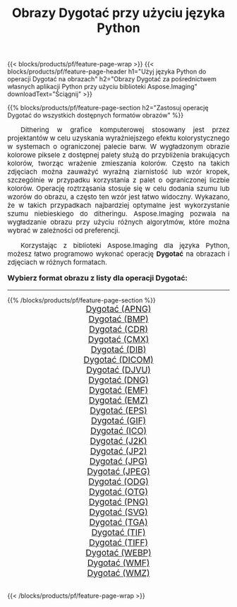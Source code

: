 ﻿---
title: Obrazy Dygotać przy użyciu języka Python 
weight: 3920
url: /pl/python-net/dither/ 
lang: pl
langdirlevel: 2
locales: zh-hans,ja,it,ru,de,es,fr,nl,id,lt,pl,pt,vi,tr,ko,zh-hant,ar,hi,th,sv,cs,uk,he
description: Stosowanie biblioteki Aspose.Imaging do obrazów i zdjęć Dygotać przy użyciu własnych aplikacji Python i interfejsów API serwera.
---

{{< blocks/products/pf/feature-page-wrap >}}
{{< blocks/products/pf/feature-page-header h1="Użyj języka Python do operacji Dygotać na obrazach" h2="Obrazy Dygotać za pośrednictwem własnych aplikacji Python przy użyciu biblioteki Aspose.Imaging" downloadText="Ściągnij" >}}


{{% blocks/products/pf/feature-page-section  h2="Zastosuj operację Dygotać do wszystkich dostępnych formatów obrazów" %}}
<p align="justify" style="text-indent:2em;font-size:15px;">
Dithering w grafice komputerowej stosowany jest przez projektantów w celu uzyskania wyraźniejszego efektu kolorystycznego w systemach o ograniczonej palecie barw. W wygładzonym obrazie kolorowe piksele z dostępnej palety służą do przybliżenia brakujących kolorów, tworząc wrażenie zmieszania kolorów. Często na takich zdjęciach można zauważyć wyraźną ziarnistość lub wzór kropek, szczególnie w przypadku korzystania z palet o ograniczonej liczbie kolorów. Operację roztrząsania stosuje się w celu dodania szumu lub wzorów do obrazu, a często ten wzór jest łatwo widoczny. Wykazano, że w takich przypadkach najbardziej optymalne jest wykorzystanie szumu niebieskiego do ditheringu. Aspose.Imaging pozwala na wygładzanie obrazu przy użyciu różnych algorytmów, które można wybrać w zależności od preferencji.
</p>
<p align="justify" style="text-indent:2em;font-size:15px;">
Korzystając z biblioteki Aspose.Imaging dla języka Python, możesz łatwo programowo wykonać operację <b>Dygotać</b> na obrazach i zdjęciach w różnych formatach.
</p>
<h3 style="margin-top:16px;">
Wybierz format obrazu z listy dla operacji Dygotać:
</h3>
<hr/>
{{% /blocks/products/pf/feature-page-section %}}
<div class="container-fluid productfamilypage bg-gray">
    <div class="convertypes bg-gray agp-content section">
        <div class="container">
		<div class="row other-converters" style="gap: 10px;font-size: 19px;text-align:center;">
		    <div class='col-md-3 other-converter remove-lp remove-rp'><a href="/imaging/pl/python-net/dither/apng/" style="padding:15px;">Dygotać (APNG)</a></div><div class='col-md-3 other-converter remove-lp remove-rp'><a href="/imaging/pl/python-net/dither/bmp/" style="padding:15px;">Dygotać (BMP)</a></div><div class='col-md-3 other-converter remove-lp remove-rp'><a href="/imaging/pl/python-net/dither/cdr/" style="padding:15px;">Dygotać (CDR)</a></div><div class='col-md-3 other-converter remove-lp remove-rp'><a href="/imaging/pl/python-net/dither/cmx/" style="padding:15px;">Dygotać (CMX)</a></div><div class='col-md-3 other-converter remove-lp remove-rp'><a href="/imaging/pl/python-net/dither/dib/" style="padding:15px;">Dygotać (DIB)</a></div><div class='col-md-3 other-converter remove-lp remove-rp'><a href="/imaging/pl/python-net/dither/dicom/" style="padding:15px;">Dygotać (DICOM)</a></div><div class='col-md-3 other-converter remove-lp remove-rp'><a href="/imaging/pl/python-net/dither/djvu/" style="padding:15px;">Dygotać (DJVU)</a></div><div class='col-md-3 other-converter remove-lp remove-rp'><a href="/imaging/pl/python-net/dither/dng/" style="padding:15px;">Dygotać (DNG)</a></div><div class='col-md-3 other-converter remove-lp remove-rp'><a href="/imaging/pl/python-net/dither/emf/" style="padding:15px;">Dygotać (EMF)</a></div><div class='col-md-3 other-converter remove-lp remove-rp'><a href="/imaging/pl/python-net/dither/emz/" style="padding:15px;">Dygotać (EMZ)</a></div><div class='col-md-3 other-converter remove-lp remove-rp'><a href="/imaging/pl/python-net/dither/eps/" style="padding:15px;">Dygotać (EPS)</a></div><div class='col-md-3 other-converter remove-lp remove-rp'><a href="/imaging/pl/python-net/dither/gif/" style="padding:15px;">Dygotać (GIF)</a></div><div class='col-md-3 other-converter remove-lp remove-rp'><a href="/imaging/pl/python-net/dither/ico/" style="padding:15px;">Dygotać (ICO)</a></div><div class='col-md-3 other-converter remove-lp remove-rp'><a href="/imaging/pl/python-net/dither/j2k/" style="padding:15px;">Dygotać (J2K)</a></div><div class='col-md-3 other-converter remove-lp remove-rp'><a href="/imaging/pl/python-net/dither/jp2/" style="padding:15px;">Dygotać (JP2)</a></div><div class='col-md-3 other-converter remove-lp remove-rp'><a href="/imaging/pl/python-net/dither/jpg/" style="padding:15px;">Dygotać (JPG)</a></div><div class='col-md-3 other-converter remove-lp remove-rp'><a href="/imaging/pl/python-net/dither/jpeg/" style="padding:15px;">Dygotać (JPEG)</a></div><div class='col-md-3 other-converter remove-lp remove-rp'><a href="/imaging/pl/python-net/dither/odg/" style="padding:15px;">Dygotać (ODG)</a></div><div class='col-md-3 other-converter remove-lp remove-rp'><a href="/imaging/pl/python-net/dither/otg/" style="padding:15px;">Dygotać (OTG)</a></div><div class='col-md-3 other-converter remove-lp remove-rp'><a href="/imaging/pl/python-net/dither/png/" style="padding:15px;">Dygotać (PNG)</a></div><div class='col-md-3 other-converter remove-lp remove-rp'><a href="/imaging/pl/python-net/dither/svg/" style="padding:15px;">Dygotać (SVG)</a></div><div class='col-md-3 other-converter remove-lp remove-rp'><a href="/imaging/pl/python-net/dither/tga/" style="padding:15px;">Dygotać (TGA)</a></div><div class='col-md-3 other-converter remove-lp remove-rp'><a href="/imaging/pl/python-net/dither/tif/" style="padding:15px;">Dygotać (TIF)</a></div><div class='col-md-3 other-converter remove-lp remove-rp'><a href="/imaging/pl/python-net/dither/tiff/" style="padding:15px;">Dygotać (TIFF)</a></div><div class='col-md-3 other-converter remove-lp remove-rp'><a href="/imaging/pl/python-net/dither/webp/" style="padding:15px;">Dygotać (WEBP)</a></div><div class='col-md-3 other-converter remove-lp remove-rp'><a href="/imaging/pl/python-net/dither/wmf/" style="padding:15px;">Dygotać (WMF)</a></div><div class='col-md-3 other-converter remove-lp remove-rp'><a href="/imaging/pl/python-net/dither/wmz/" style="padding:15px;">Dygotać (WMZ)</a></div>
                </div>
        </div>
    </div>
</div>
<br/>

{{< /blocks/products/pf/feature-page-wrap >}}
